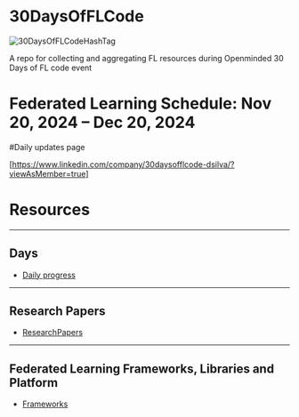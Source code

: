# 30DaysOfFLCode

![30DaysOfFLCodeHashTag](https://info.openmined.org/hubfs/30dayspromo.png)

A repo for collecting and aggregating FL resources during Openminded 30 Days of FL code event

# Federated Learning Schedule: Nov 20, 2024 – Dec 20, 2024

#Daily updates page

[https://www.linkedin.com/company/30daysofflcode-dsilva/?viewAsMember=true] 

# Resources

---

## Days

- [Daily progress](days)

---

## Research Papers

- [ResearchPapers](resources/researchpapers/papers.md)

---

## Federated Learning Frameworks, Libraries and Platform

- [Frameworks](code/federated_learning_frameworks.md)
